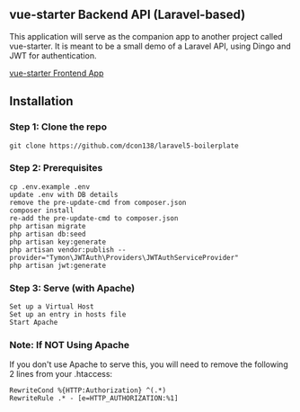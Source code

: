 ## vue-starter Backend API (Laravel-based)

This application will serve as the companion app to another project called vue-starter. It is meant to be a small demo of a Laravel API, using Dingo and JWT for authentication.

[vue-starter Frontend App](https://github.com/layer7be/vue-starter)

## Installation

### Step 1: Clone the repo
```
git clone https://github.com/dcon138/laravel5-boilerplate
```

### Step 2: Prerequisites
```
cp .env.example .env
update .env with DB details
remove the pre-update-cmd from composer.json
composer install
re-add the pre-update-cmd to composer.json
php artisan migrate
php artisan db:seed
php artisan key:generate
php artisan vendor:publish --provider="Tymon\JWTAuth\Providers\JWTAuthServiceProvider"
php artisan jwt:generate
```

### Step 3: Serve (with Apache)
```
Set up a Virtual Host
Set up an entry in hosts file
Start Apache
```

### Note: If NOT Using Apache
If you don't use Apache to serve this, you will need to remove the following 2 lines from your .htaccess:
```
RewriteCond %{HTTP:Authorization} ^(.*)
RewriteRule .* - [e=HTTP_AUTHORIZATION:%1]
```


